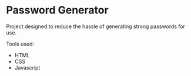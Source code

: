 <h1>Password Generator</h1>
<p>Project designed to reduce the hassle of generating strong passwords for use.</p>
<p>Tools used:
<ul>
<li>HTML</li>
<li>CSS</li>
<li>Javascript</li>
  
</ul></p>
